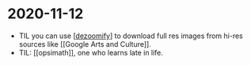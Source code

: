 # 2020-11-12

- TIL you can use [[dezoomify]] to download full res images from hi-res sources like [[Google Arts and Culture]].
- TIL: [[opsimath]], one who learns late in life.

[//begin]: # "Autogenerated link references for markdown compatibility"
[dezoomify]: ../dezoomify "Dezoomify"
[//end]: # "Autogenerated link references"